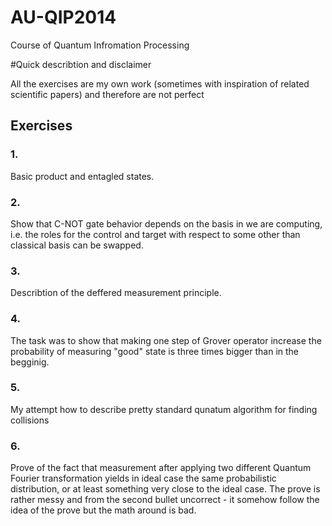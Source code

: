 # AU-QIP2014


Course of Quantum Infromation Processing

#Quick describtion and disclaimer

All the exercises are my own work (sometimes with inspiration of related scientific papers) and therefore are not perfect

## Exercises
### 1.
Basic product and entagled states.
### 2.
Show that C-NOT gate behavior depends on the basis in we are computing, i.e. the roles for the control and target with respect to some other than classical basis can be swapped.
### 3.
Describtion of the deffered measurement principle.
### 4.
The task was to show that making one step of Grover operator increase the probability of measuring "good" state is three times bigger than in the begginig.
### 5.
My attempt how to describe pretty standard qunatum algorithm for finding collisions
### 6.
Prove of the fact that measurement after applying two different Quantum Fourier transformation yields in ideal case the same probabilistic distribution, or at least something very close to the ideal case. The prove is rather messy and from the second bullet uncorrect - it somehow follow the idea of the prove but the math around is bad.